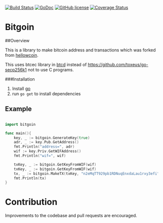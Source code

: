 [![Build Status](https://travis-ci.org/StorjPlatform/bitgoin.svg?branch=master)](https://travis-ci.org/StorjPlatform/bitgoin)
[![GoDoc](https://godoc.org/github.com/StorjPlatform/bitgoin?status.svg)](https://godoc.org/github.com/StorjPlatform/bitgoin)
[![GitHub license](https://img.shields.io/badge/license-MIT-blue.svg)](https://raw.githubusercontent.com/StorjPlatform/bitgoin/master/LICENSE)
[![Coverage Status](https://coveralls.io/repos/StorjPlatform/bitgoin/badge.svg?branch=master)](https://coveralls.io/r/StorjPlatform/bitgoin?branch=master)


# Bitgoin 

##Overview

This is a library to make bitcoin address and transactions which was forked from [hellowcoin](https://github.com/prettymuchbryce/hellobitcoin).

This uses btcec library in [btcd](https://github.com/btcsuite/btcd) instead of https://github.com/toxeus/go-secp256k1
not to use C programs.


###Installation

1. Install [go](http://golang.org/)
2. run `go get` to install dependencies


## Example
```go

import bitgoin

func main(){
	key, _ := bitgoin.GenerateKey(true)
	adr, _ := key.Pub.GetAddress()
	fmt.Println("address=", adr)
	wif := key.Priv.GetWIFAddress()
	fmt.Println("wif=", wif)

	txKey, _ := bitgoin.GetKeyFromWIF(wif)
	txKey, _ := bitgoin.GetKeyFromWIF(wif)
	tx, _ := bitgoin.MakeTX(txKey, "n2eMqTT929pb1RDNuqEnxdaLau1rxy3efi", "1a103718e2e0462c50cb057a0f39d7c6cbf960276452d07dc4a50ddca725949c", 1, 68000000)
	fmt.Println(tx)
}
````



# Contribution
Improvements to the codebase and pull requests are encouraged.


